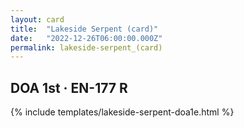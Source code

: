 ```yaml
---
layout: card
title:  "Lakeside Serpent (card)"
date:   "2022-12-26T06:00:00.000Z"
permalink: lakeside-serpent_(card)
---
```


## DOA 1st &middot; EN-177 R

{% include templates/lakeside-serpent-doa1e.html %}
